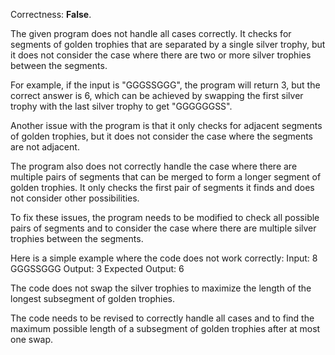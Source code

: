 Correctness: **False**.

The given program does not handle all cases correctly. It checks for segments of golden trophies that are separated by a single silver trophy, but it does not consider the case where there are two or more silver trophies between the segments.

For example, if the input is "GGGSSGGG", the program will return 3, but the correct answer is 6, which can be achieved by swapping the first silver trophy with the last silver trophy to get "GGGGGGSS".

Another issue with the program is that it only checks for adjacent segments of golden trophies, but it does not consider the case where the segments are not adjacent.

The program also does not correctly handle the case where there are multiple pairs of segments that can be merged to form a longer segment of golden trophies. It only checks the first pair of segments it finds and does not consider other possibilities.

To fix these issues, the program needs to be modified to check all possible pairs of segments and to consider the case where there are multiple silver trophies between the segments. 

Here is a simple example where the code does not work correctly:
Input:
8
GGGSSGGG
Output:
3
Expected Output:
6 

The code does not swap the silver trophies to maximize the length of the longest subsegment of golden trophies. 

The code needs to be revised to correctly handle all cases and to find the maximum possible length of a subsegment of golden trophies after at most one swap.